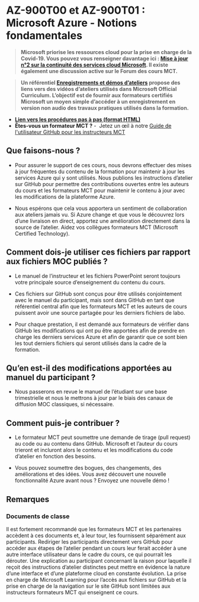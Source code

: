 # AZ-900T00 et AZ-900T01 : Microsoft Azure - Notions fondamentales

> **Microsoft priorise les ressources cloud pour la prise en charge de la Covid-19. Vous pouvez vous renseigner davantage ici : [Mise à jour n°2 sur la continuité des services cloud Microsoft](https://azure.microsoft.com/fr-fr/blog/update-2-on-microsoft-cloud-services-continuity/). Il existe également une discussion active sur le Forum des cours MCT.**

> **Un référentiel [Enregistrements et démos d’ateliers](https://github.com/MicrosoftLearning/Lab-Demo-Recordings) propose des liens vers des vidéos d’ateliers utilisés dans Microsoft Official Curriculum. L’objectif est de fournir aux formateurs certifiés Microsoft un moyen simple d’accéder à un enregistrement en version non audio des travaux pratiques utilisés dans la formation.**

- **[Lien vers les procédures pas à pas (format HTML)](https://microsoftlearning.github.io/AZ-900T0x-MicrosoftAzureFundamentals/)**
- **Êtes-vous un formateur MCT ?** -  Jetez un œil à notre [Guide de l'utilisateur GitHub pour les instructeurs MCT](https://microsoftlearning.github.io/MCT-User-Guide-FR/)

## Que faisons-nous ?

- Pour assurer le support de ces cours, nous devrons effectuer des mises à jour fréquentes du contenu de la formation pour maintenir à jour les services Azure qui y sont utilisés.  Nous publions les instructions d’atelier sur GitHub pour permettre des contributions ouvertes entre les auteurs du cours et les formateurs MCT pour maintenir le contenu à jour avec les modifications de la plateforme Azure.

- Nous espérons que cela vous apportera un sentiment de collaboration aux ateliers jamais vu. Si Azure change et que vous le découvrez lors d’une livraison en direct, apportez une amélioration directement dans la source de l’atelier.  Aidez vos collègues formateurs MCT (Microsoft Certified Technology).

## Comment dois-je utiliser ces fichiers par rapport aux fichiers MOC publiés ?

- Le manuel de l’instructeur et les fichiers PowerPoint seront toujours votre principale source d’enseignement du contenu du cours.

- Ces fichiers sur GitHub sont conçus pour être utilisés conjointement avec le manuel du participant, mais sont dans GitHub en tant que référentiel central afin que les formateurs MCT et les auteurs de cours puissent avoir une source partagée pour les derniers fichiers de labo.

- Pour chaque prestation, il est demandé aux formateurs de vérifier dans GitHub les modifications qui ont pu être apportées afin de prendre en charge les derniers services Azure et afin de garantir que ce sont bien les tout derniers fichiers qui seront utilisés dans la cadre de la formation.

## Qu’en est-il des modifications apportées au manuel du participant ?

- Nous passerons en revue le manuel de l’étudiant sur une base trimestrielle et nous le mettrons à jour par le biais des canaux de diffusion MOC classiques, si nécessaire.

## Comment puis-je contribuer ?

- Le formateur MCT peut soumettre une demande de tirage (pull request) au code ou au contenu dans GitHub. Microsoft et l’auteur du cours trieront et incluront alors le contenu et les modifications du code d’atelier en fonction des besoins.

- Vous pouvez soumettre des bogues, des changements, des améliorations et des idées.  Vous avez découvert une nouvelle fonctionnalité Azure avant nous ?  Envoyez une nouvelle démo !

## Remarques

### Documents de classe

Il est fortement recommandé que les formateurs MCT et les partenaires accèdent à ces documents et, à leur tour, les fournissent séparément aux participants. Rediriger les participants directement vers GitHub pour accéder aux étapes de l’atelier pendant un cours leur ferait accéder à une autre interface utilisateur dans le cadre du cours, ce qui pourrait les dérouter. Une explication au participant concernant la raison pour laquelle il reçoit des instructions d’atelier distinctes peut mettre en évidence la nature d’une interface et d’une plateforme cloud en constante évolution. La prise en charge de Microsoft Learning pour l’accès aux fichiers sur GitHub et la prise en charge de la navigation sur le site GitHub sont limitées aux instructeurs formateurs MCT qui enseignent ce cours.

